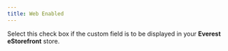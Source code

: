 ```yaml
---
title: Web Enabled
---
```



Select this check box if the custom field is to be displayed in your  **Everest eStorefront** store.
